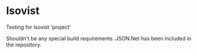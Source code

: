 # Isovist
Testing for Isovist 'project'

Shouldn't be any special build requirements. JSON.Net has been included in the repository.
